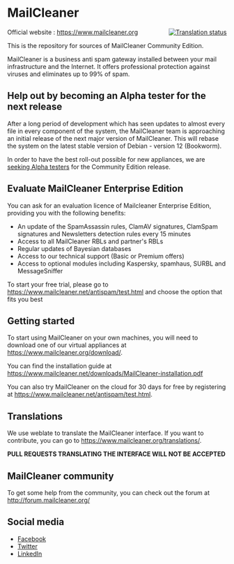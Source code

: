# MailCleaner

<a style="float: right;" href="https://hosted.weblate.org/engage/mailcleaner/?utm_source=widget">
<img src="https://hosted.weblate.org/widgets/mailcleaner/-/svg-badge.svg" alt="Translation status" />
</a>

Official website : https://www.mailcleaner.org

This is the repository for sources of MailCleaner Community Edition.

MailCleaner is a business anti spam gateway installed between your mail 
infrastructure and the Internet. It offers professional protection against 
viruses and eliminates up to 99% of spam.

## Help out by becoming an Alpha tester for the next release

After a long period of development which has seen updates to almost every file in every component of the system, the MailCleaner team is approaching an initial release of the next major version of MailCleaner. This will rebase the system on the latest stable version of Debian - version 12 (Bookworm).

In order to have the best roll-out possible for new appliances, we are [seeking Alpha testers](https://github.com/MailCleaner/MailCleaner-Next/CONTRIBUTING.md) for the Community Edition release.

## Evaluate MailCleaner Enterprise Edition

You can ask for an evaluation licence of Mailcleaner Enterprise Edition,
providing you with the following benefits: 

- An update of the SpamAssassin rules, ClamAV signatures, ClamSpam signatures and Newsletters detection rules every 15 minutes
- Access to all MailCleaner RBLs and partner's RBLs 
- Regular updates of Bayesian databases
- Access to our technical support (Basic or Premium offers) 
- Access to optional modules including Kaspersky, spamhaus, SURBL and MessageSniffer

To start your free trial, please go to https://www.mailcleaner.net/antispam/test.html and choose the option that fits you best

## Getting started

To start using MailCleaner on your own machines, you will need to download one of our virtual appliances 
at https://www.mailcleaner.org/download/.

You can find the installation guide at https://www.mailcleaner.net/downloads/MailCleaner-installation.pdf

You can also try MailCleaner on the cloud for 30 days for free by registering at https://www.mailcleaner.net/antispam/test.html.

## Translations 

We use weblate to translate the MailCleaner interface. If you want to contribute, 
you can go to https://www.mailcleaner.org/translations/. 

**PULL REQUESTS TRANSLATING THE INTERFACE WILL NOT BE ACCEPTED**

## MailCleaner community

To get some help from the community, you can check out the forum at
http://forum.mailcleaner.org/

## Social media 

- [Facebook](https://www.facebook.com/mailcleaner)
- [Twitter](https://twitter.com/mailcleaner)
- [LinkedIn](https://www.linkedin.com/company/mailcleaner/)
